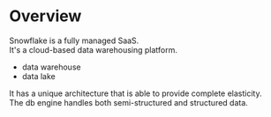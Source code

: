 # Overview

Snowflake is a fully managed SaaS.  
It's a cloud-based data warehousing platform.  

- data warehouse
- data lake

It has a unique architecture that is able to provide complete elasticity.  
The db engine handles both semi-structured and structured data.  